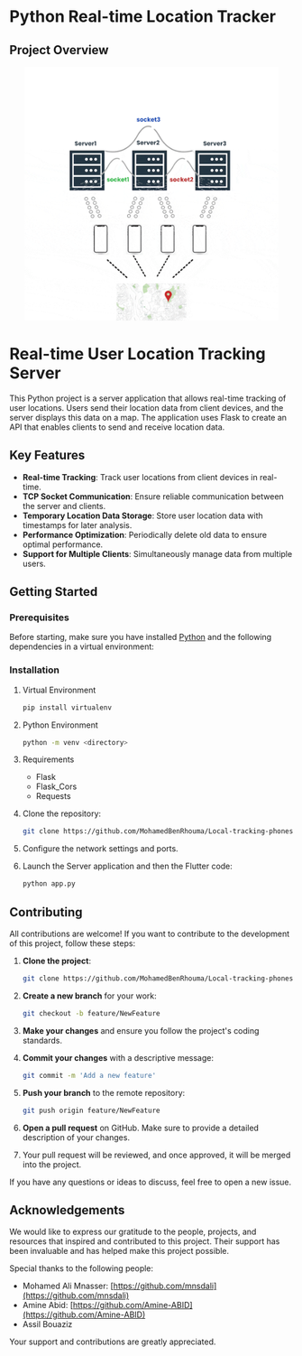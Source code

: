 # Python Real-time Location Tracker
<h2> Project Overview</h2>
 
<p align="center">
  <img src="Overview.gif" alt="Project Overview" width="450">
</p>



# Real-time User Location Tracking Server

This Python project is a server application that allows real-time tracking of user locations. Users send their location data from client devices, and the server displays this data on a map. The application uses Flask to create an API that enables clients to send and receive location data.

## Key Features

- **Real-time Tracking**: Track user locations from client devices in real-time.
- **TCP Socket Communication**: Ensure reliable communication between the server and clients.
- **Temporary Location Data Storage**: Store user location data with timestamps for later analysis.
- **Performance Optimization**: Periodically delete old data to ensure optimal performance.
- **Support for Multiple Clients**: Simultaneously manage data from multiple users.

## Getting Started

### Prerequisites

Before starting, make sure you have installed [Python](https://www.python.org/) and the following dependencies in a virtual environment:

### Installation

1. Virtual Environment

    ```sh
    pip install virtualenv
    ```

2. Python Environment

    ```sh
    python -m venv <directory>
    ```

3. Requirements

    - Flask
    - Flask_Cors
    - Requests

4. Clone the repository:

    ```sh
    git clone https://github.com/MohamedBenRhouma/Local-tracking-phones-fog-computing.git
    ```

5. Configure the network settings and ports.

6. Launch the Server application and then the Flutter code:

    ```sh
    python app.py
    ```

## Contributing

All contributions are welcome! If you want to contribute to the development of this project, follow these steps:

1. **Clone the project**:

    ```sh
    git clone https://github.com/MohamedBenRhouma/Local-tracking-phones-fog-computing.git
    ```

2. **Create a new branch** for your work:

    ```sh
    git checkout -b feature/NewFeature
    ```

3. **Make your changes** and ensure you follow the project's coding standards.

4. **Commit your changes** with a descriptive message:

    ```sh
    git commit -m 'Add a new feature'
    ```

5. **Push your branch** to the remote repository:

    ```sh
    git push origin feature/NewFeature
    ```

6. **Open a pull request** on GitHub. Make sure to provide a detailed description of your changes.

7. Your pull request will be reviewed, and once approved, it will be merged into the project.

If you have any questions or ideas to discuss, feel free to open a new issue.

## Acknowledgements

We would like to express our gratitude to the people, projects, and resources that inspired and contributed to this project. Their support has been invaluable and has helped make this project possible.

Special thanks to the following people:

- Mohamed Ali Mnasser: [https://github.com/mnsdali](https://github.com/mnsdali)
- Amine Abid: [https://github.com/Amine-ABID](https://github.com/Amine-ABID)
- Assil Bouaziz

Your support and contributions are greatly appreciated.





  


